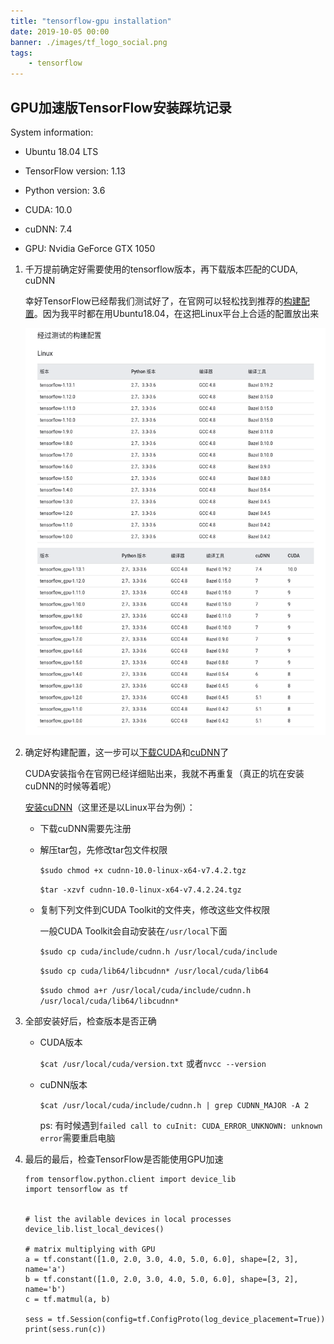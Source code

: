 ```yaml
---
title: "tensorflow-gpu installation"
date: 2019-10-05 00:00
banner: ./images/tf_logo_social.png
tags:
	- tensorflow
---
```




## GPU加速版TensorFlow安装踩坑记录

System information:

- Ubuntu 18.04 LTS

- TensorFlow version: 1.13

- Python version: 3.6

- CUDA: 10.0

- cuDNN: 7.4

- GPU: Nvidia GeForce GTX 1050

  

1. 千万提前确定好需要使用的tensorflow版本，再下载版本匹配的CUDA, cuDNN

   幸好TensorFlow已经帮我们测试好了，在官网可以轻松找到推荐的[构建配置](<https://www.tensorflow.org/install/source#tested_build_configurations>)。因为我平时都在用Ubuntu18.04，在这把Linux平台上合适的配置放出来

   ![Linux平台构建配置](../images/TensorFlow-linux-构建配置.png)

2. 确定好构建配置，这一步可以[下载CUDA](<https://developer.nvidia.com/cuda-toolkit-archive>)和[cuDNN](<https://developer.nvidia.com/rdp/cudnn-archive>)了

   CUDA安装指令在官网已经详细贴出来，我就不再重复（真正的坑在安装cuDNN的时候等着呢）

   [安装cuDNN](<https://docs.nvidia.com/deeplearning/sdk/cudnn-install/index.html#installlinux>)（这里还是以Linux平台为例）：

   - 下载cuDNN需要先注册

   - 解压tar包，先修改tar包文件权限

     `$sudo chmod +x cudnn-10.0-linux-x64-v7.4.2.tgz`

     `$tar -xzvf cudnn-10.0-linux-x64-v7.4.2.24.tgz`

   - 复制下列文件到CUDA Toolkit的文件夹，修改这些文件权限

     一般CUDA Toolkit会自动安装在`/usr/local`下面

     `$sudo cp cuda/include/cudnn.h /usr/local/cuda/include`

     `$sudo cp cuda/lib64/libcudnn* /usr/local/cuda/lib64`

     `$sudo chmod a+r /usr/local/cuda/include/cudnn.h /usr/local/cuda/lib64/libcudnn*`

3. 全部安装好后，检查版本是否正确

   - CUDA版本

     `$cat /usr/local/cuda/version.txt` 或者`nvcc --version`

   - cuDNN版本

     `$cat /usr/local/cuda/include/cudnn.h | grep CUDNN_MAJOR -A 2`

     ps: 有时候遇到`failed call to cuInit: CUDA_ERROR_UNKNOWN: unknown error`需要重启电脑

4. 最后的最后，检查TensorFlow是否能使用GPU加速

   ```python3
   from tensorflow.python.client import device_lib
   import tensorflow as tf
   
   
   # list the avilable devices in local processes
   device_lib.list_local_devices()
   
   # matrix multiplying with GPU
   a = tf.constant([1.0, 2.0, 3.0, 4.0, 5.0, 6.0], shape=[2, 3], name='a')
   b = tf.constant([1.0, 2.0, 3.0, 4.0, 5.0, 6.0], shape=[3, 2], name='b')
   c = tf.matmul(a, b)
   
   sess = tf.Session(config=tf.ConfigProto(log_device_placement=True))
   print(sess.run(c))
   ```

   